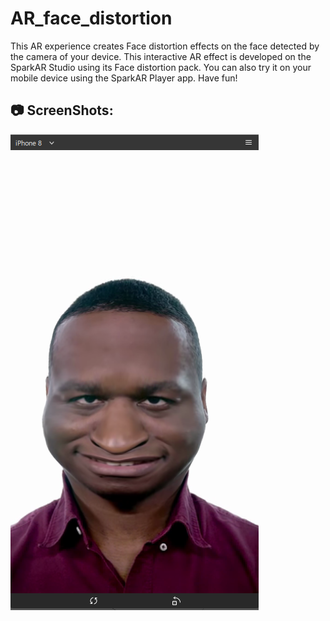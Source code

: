 # AR_face_distortion
This AR experience creates Face distortion effects on the face detected by the camera of your device. This interactive AR effect is developed on the SparkAR Studio using its Face distortion pack. You can also try it on your mobile device using the SparkAR Player app. Have fun!

## :camera: ScreenShots: 
![Face Distortion](https://github.com/prachi0112/AR_face_distortion/blob/master/Face_distortion.png)
